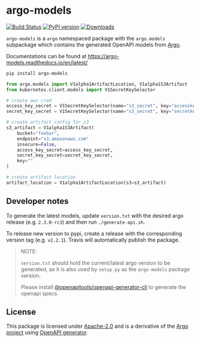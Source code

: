 # argo-models

[![Build Status](https://travis-ci.org/e2fyi/argo-models.svg?branch=master)](https://travis-ci.org/e2fyi/argo-models)
[![PyPI version](https://badge.fury.io/py/argo-models.svg)](https://badge.fury.io/py/argo-models)
[![Downloads](https://pepy.tech/badge/argo-models/month)](https://pepy.tech/project/argo-models/month)

`argo-models` is a `argo` namespaced package with the `argo.models` subpackage
which contains the generated OpenAPI models from [Argo](https://github.com/argoproj/argo).

Documentations can be found at https://argo-models.readthedocs.io/en/latest/

```bash
pip install argo-models
```

```py
from argo.models import V1alpha1ArtifactLocation, V1alpha1S3Artifact
from kubernetes.client.models import V1SecretKeySelector

# create aws cred
access_key_secret = V1SecretKeySelector(name="s3_secret", key="accesskey")
secret_key_secret = V1SecretKeySelector(name="s3_secret", key="secretkey")

# create artifact config for s3
s3_artifact = V1alpha1S3Artifact(
    bucket="foobar",
    endpoint="s3.amazonaws.com"
    insecure=False,
    access_key_secret=access_key_secret,
    secret_key_secret=secret_key_secret,
    key=""
)

# create artifact location
artifact_location = V1alpha1ArtifactLocation(s3=s3_artifact)

```

## Developer notes

To generate the latest models, update `version.txt` with the desired argo release
(e.g. `2.3.0-rc3`) and then run `./generate-api.sh`.

To release new version to pypi, create a release with the corresponding version tag (e.g. `v2.2.1`). Travis will automatically publish the package.

> NOTE:
>
> `version.txt` should hold the current/latest argo version to be generated, as it
> is also used by `setup.py` as the `argo-models` package version.
>
> Please install [@openapitools/openapi-generator-cli](https://www.npmjs.com/package/@openapitools/openapi-generator-cli) to
> generate the openapi specs.

## License

This package is licensed under [Apache-2.0](./LICENSE) and is a derivative of the [Argo project](https://github.com/argoproj/argo) using [OpenAPI generator](https://github.com/OpenAPITools/openapi-generator).
